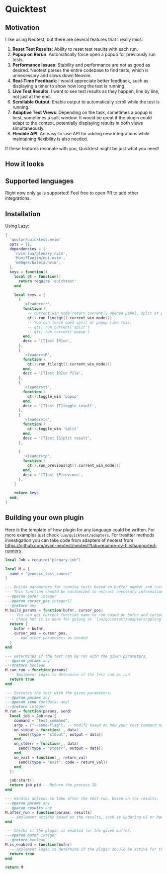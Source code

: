 # Quicktest

## Motivation
I like using Neotest, but there are several features that I really miss:

1. **Reset Test Results**: Ability to reset test results with each run.
2. **Popup on Rerun**: Automatically force open a popup for previously run tests.
3. **Performance Issues**: Stability and performance are not as good as desired. Neotest parses the entire codebase to find tests, which is unnecessary and slows down Neovim.
4. **Real-Time Feedback**: I would appreciate better feedback, such as displaying a timer to show how long the test is running.
5. **Live Test Results**: I want to see test results as they happen, line by line, not just at the end.
6. **Scrollable Output**: Enable output to automatically scroll while the test is running.
7. **Adaptive Test Views**: Depending on the task, sometimes a popup is best, sometimes a split window. It would be great if the plugin could adapt to the context, potentially displaying results in both views simultaneously.
8. **Flexible API**: An easy-to-use API for adding new integrations while maintaining flexibility is also needed.

If these features resonate with you, Quicktest might be just what you need!

## How it looks

## Supported languages

Right now only `go` is supported! Feel free to open PR to add other integrations.

## Installation

Using Lazy:

```lua
{
  'quolpr/quicktest.nvim'
  opts = {},
  dependencies = {
    'nvim-lua/plenary.nvim',
    'MunifTanjim/nui.nvim',
    'm00qek/baleia.nvim',
  },
  keys = function()
    local qt = function()
      return require 'quicktest'
    end

    local keys = {
      {
        '<leader>tr',
        function()
          -- current_win_mode return currently opened panel, split or popup
          qt().run_line(qt().current_win_mode())
          -- You can force open split or popup like this:
          -- qt().run_current('split')
          -- qt().run_current('popup')
        end,
        desc = '[T]est [R]un',
      },
      {
        '<leader>tR',
        function()
          qt().run_file(qt().current_win_mode())
        end,
        desc = '[T]est [R]un file',
      },
      {
        '<leader>tt',
        function()
          qt().toggle_win 'popup'
        end,
        desc = '[T]est [T]toggle result',
      },
      {
        '<leader>ts',
        function()
          qt().toggle_win 'split'
        end,
        desc = '[T]est [S]plit result',
      },

      {
        '<leader>tp',
        function()
          qt().run_previous(qt().current_win_mode())
        end,
        desc = '[T]est [P]revious',
      },
    }

    return keys
  end,
}
```

## Building your own plugin

Here is the template of how plugin for any language could be written. For more examples just check `lua/quicktest/adapters`. For tresitter methods investigation you can take code from adapters of neotest from https://github.com/nvim-neotest/neotest?tab=readme-ov-file#supported-runners

```lua
local Job = require("plenary.job")

local M = {
  name = "generic_test_runner"
}

--- Builds parameters for running tests based on buffer number and cursor position.
--- This function should be customized to extract necessary information from the buffer.
---@param bufnr integer
---@param cursor_pos integer[]
---@return any
M.build_params = function(bufnr, cursor_pos)
  -- You can get current function name to run based on bufnr and cursor_pos
  -- Check hot it is done for golang at `lua/quicktest/adapters/golang`
  return {
    bufnr = bufnr,
    cursor_pos = cursor_pos,
    -- Add other parameters as needed
  }
end

--- Determines if the test can be run with the given parameters.
---@param params any
---@return boolean
M.can_run = function(params)
  -- Implement logic to determine if the test can be run
  return true
end

--- Executes the test with the given parameters.
---@param params any
---@param send fun(data: any)
---@return integer
M.run = function(params, send)
  local job = Job:new({
    command = "test_command",
    args = {"--some-flag"}, -- Modify based on how your test command needs to be structured
    on_stdout = function(_, data)
      send({type = "stdout", output = data})
    end,
    on_stderr = function(_, data)
      send({type = "stderr", output = data})
    end,
    on_exit = function(_, return_val)
      send({type = "exit", code = return_val})
    end,
  })

  job:start()
  return job.pid -- Return the process ID
end

--- Handles actions to take after the test run, based on the results.
---@param params any
---@param results any
M.after_run = function(params, results)
  -- Implement actions based on the results, such as updating UI or handling errors
end

--- Checks if the plugin is enabled for the given buffer.
---@param bufnr integer
---@return boolean
M.is_enabled = function(bufnr)
  -- Implement logic to determine if the plugin should be active for the given buffer
  return true
end

return M
```
